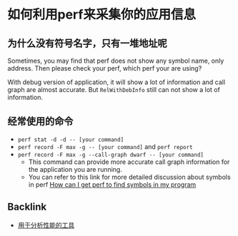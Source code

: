 # 如何利用perf来采集你的应用信息

## 为什么没有符号名字，只有一堆地址呢

Sometimes, you may find that perf does not show any symbol name, only address. Then please check your perf, which perf your are using?

With debug version of application, it will show a lot of information and call graph are almost accurate. But `RelWithDebInfo` still can not show a lot of information.

## 经常使用的命令

* `perf stat -d -d -- [your command]`
* `perf record -F max -g -- [your command]` and `perf report`
* `perf record -F max -g --call-graph dwarf -- [your command]`
  * This command can provide more accurate call graph information for the application you are running. 
  * You can refer to this link for more detailed discussion about symbols in perf [How can I get perf to find symbols in my program](https://stackoverflow.com/questions/10933408/how-can-i-get-perf-to-find-symbols-in-my-program)

## Backlink

* [用于分析性能的工具](ToolsUsedforAnalysisPerformance.md)

